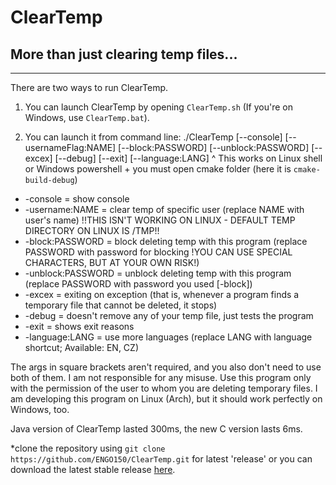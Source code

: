 # ClearTemp
More than just clearing temp files...
-
---
There are two ways to run ClearTemp.

1) You can launch ClearTemp by opening `ClearTemp.sh` (If you're on Windows, use `ClearTemp.bat`).

2) You can launch it from command line:
   ./ClearTemp [--console] [--usernameFlag:NAME] [--block:PASSWORD] [--unblock:PASSWORD] [--excex] [--debug] [--exit] [--language:LANG]
   ^ This works on Linux shell or Windows powershell + you must open cmake folder (here it is `cmake-build-debug`)

- -console = show console
- -username:NAME = clear temp of specific user (replace NAME with user's name) !!THIS ISN'T WORKING ON LINUX - DEFAULT TEMP DIRECTORY ON LINUX IS /TMP!!
- -block:PASSWORD = block deleting temp with this program (replace PASSWORD with password for blocking !YOU CAN USE SPECIAL CHARACTERS, BUT AT YOUR OWN RISK!)
- -unblock:PASSWORD = unblock deleting temp with this program (replace PASSWORD with password you used [-block])
- -excex = exiting on exception (that is, whenever a program finds a temporary file that cannot be deleted, it stops)
- -debug = doesn't remove any of your temp file, just tests the program
- -exit = shows exit reasons
- -language:LANG = use more languages (replace LANG with language shortcut; Available: EN, CZ)

The args in square brackets aren't required, and you also don't need to use both of them. I am not responsible for any misuse. Use this program only with the permission of the user to whom you are deleting temporary files. I am developing this program on Linux (Arch), but it should work perfectly on Windows, too.

Java version of ClearTemp lasted 300ms, the new C version lasts 6ms.

*clone the repository using `git clone https://github.com/ENGO150/ClearTemp.git` for latest 'release' or you can download the latest stable release [here](https://github.com/ENGO150/ClearTemp/releases/latest).
